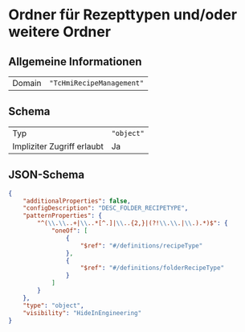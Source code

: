 # Ordner für Rezepttypen und/oder weitere Ordner

## Allgemeine Informationen

|  |  |
| - | - |
| Domain | `"TcHmiRecipeManagement"` |

## Schema

|  |  |
| - | - |
| Typ | `"object"` |
| Impliziter Zugriff erlaubt | Ja |

## JSON-Schema

```json
{
    "additionalProperties": false,
    "configDescription": "DESC_FOLDER_RECIPETYPE",
    "patternProperties": {
        "^(\\.\\..+|\\..*[^.]|\\..{2,}|(?!\\.\\.|\\.).*)$": {
            "oneOf": [
                {
                    "$ref": "#/definitions/recipeType"
                },
                {
                    "$ref": "#/definitions/folderRecipeType"
                }
            ]
        }
    },
    "type": "object",
    "visibility": "HideInEngineering"
}
```
